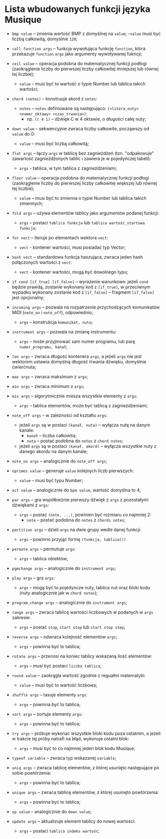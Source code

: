 # Lista wbudowanych funkcji języka Musique

* `bmp value` – zmienia wartość BMP z domyślnej na `value`;
	-`value` musi być liczbą całkowitą, domyślnie `120`;

* `call function args` – funkcja wywołująca funkcję `function`, która przekazuje `function` `args` jako argumenty wywoływanej fukncji;

* `ceil value` – operacja podobna do matematycznej funkcji podłogi (zaokrąglenie liczby do pierwszej liczby całkowitej mniejszej lub równej tej liczbie);
	- `value` – musi być to wartość o typie Number lub tablica takich wartości;

* `chord (notes)` – konstruuje akord z `notes`:
	- `notes` – `notes` definiowane są następująco: `(<litera_nuty> <numer_oktawy> <czas_trwania>)`:
		- np. `(c 4 1)` – dźwięk C w 4 oktawie, o długości całej nuty;

* `down value` – sekwencyjnie zwraca liczby całkowite, począwszy od `value` do 0:
	- `value` – musi być liczbą całkowitą;

* `flat args` – łączy `args` w tablicę bez zagnieżdżeń (tzn. "odpakowuje" zawartość zagnieżdżonych tablic i zawiera je w pojedyńczej tabeli):
	- `args` - tablica, w tym tablica z zagnieżdżeniami;

* `floor value` – operacja podobna do matematycznej funkcji podłogi (zaokrąglenie liczby do pierwszej liczby całkowitej większej lub równej tej liczbie);
	- `value` – musi być to zmienna o typie Number lub tablica takich zmiennych;

* `fold args` – używa elementów tablicy jako argumentów podanej funkcji:
	- `args` – postaci `tablica funkcja` lub `tablica wartość_startowa funkcja`;

* `for vect` – iteruje po elementach wektora `vect`:
	- `vect` - kontener wartości, musi posiadać typ Vector;

* `hash vect` – standardowa funkcja haszująca, zwraca jeden hash połączonych wartości z `vect`: 
	- `vect` - kontener wartości, mogą być dowolnego typu;

* `if cond [if_true] [if_false]` – wyrażenie warunkowe: jeżeli `cond` będzie prawdą, zostanie wykonany kod z `[if_true]`, w przeciwnym wypadku wykonany zostanie kod z `[if_false]` – fragment `[if_false]` jest opcjonalny;

* `incoming args` – pozwala na rozpatrzenie przychodzących komunikatów MIDI (`note_on` i `note_off`), odpowiednio;
	- `args` – konstrukcja `komunikat, nuta`;

* `instrument args` – pozwala na zmianę instrumentu:
	- `args` – może przyjmować sam numer programu, lub parę `numer_programu, kanał`;

* `len args` – zwraca długość kontenera `args`, a jeżeli `args` nie jest wektorem ustawia domyślną długość trwania dźwięku, domyślnie ćwierćnuta;

* `max args` – zwraca maksimum z `args`;

* `min args` – zwraca minimum z `args`;

* `mix args` – algorytmicznie miesza wszystkie elementy z `args`:
	- `args` – tablica elementów, może być tablicą z zagnieżdżeniami;

* `note_off args` – w zależności od kształtu `args`:
	- jeżeli `args` są w postaci `(kanał, nuta)` – wyłącza nutę na danym kanale:
		- `kanał` – liczba całkowita;
		- `nuta` – postać podobna do `notes` z `chord notes`;
	- jeżeli `args` są w postaci `(kanał, akord)` – wyłącza wszystkie nuty z danego akordu na danym kanale;

* `note_on args` – analogicznie do `note_off args`;

* `nprimes value` – generuje `value` kolejnych liczb pierwszych:
	- `value` – musi być typu Number;

* `oct value` – analogicznie do `bpm value`, wartość domyślna to 4;

* `par args` – gra współbieżnie pierwszy dźwięk z `args` z pozostałymi dźwiękami z `args`:
	- `args` – postać `(note, ...)`, powinien być rozmiaru co najmniej 2:
		- `note` – postać podobna do `notes` z `chords notes`;

* `partition args` – dzieli `args` na dwie grupy wedle danej funkcji:
	- `args` – powinno przyjąć formę `(funkcja, tablica())`

* `permute args` – permutuje `args`:
	- `args` – tablica obiektów;

* `pgmchange args` – analogicznie do `instrument args`;

* `play args` – gra `args`:
	- `args` – mogą być to pojedyncze nuty, tablica nut oraz bloki kodu (nuty analogicznie jak w `chord notes`);

* `program_change args` – analogicznie do `instrument args`;

* `range args` – zwraca tablicę wartości liczbowych w podanych w `args` zakresie:
	- `args` – postać `stop`, `start stop` lub `start stop step`;

* `reverse args` – odwraca kolejność elementów `args`;
	- `args` – powinna być to tablica;

* `rotate args` – przenosi na koniec tablicy wskazaną ilość elementów:
	- `args` – musi być postaci `liczba tablica`;

* `round value` – zaokrągla wartość zgodnie z reguałmi matematyki:
	- `value` – musi być to wartość liczbowa;

* `shuffle args` – tasuje elementy `args`:
	- `args` – powinna być to tablica;

* `sort args` – sortuje elementy `args`:
	- `args` – powinna być to tablica;

* `try args` – próbuje wykonać wszystkie bloki kodu poza ostatnim, a jeżeli w trakcie tej próby natrafi na błąd, wykonuje ostatni blok:
	- `args` – musi być to co najmniej jeden blok kodu Musique;

* `typeof variable` – zwraca typ wskazanej `variable`;

* `uniq args` – zwraca tablicę elementów, z której usunięto następujące po sobie powtórzenia:
	- `args` – powinna być to tablica;

* `unique args` – zwraca tablicę elementów, z której usunięto powtórzenia:
	- `args` – powinna być to tablica;

* `up value` – analogicznie do `down value`;

* `update args` – aktualizuje element tablicy do nowej wartości:
	- `args` – postaci `tablica indeks wartość`;

